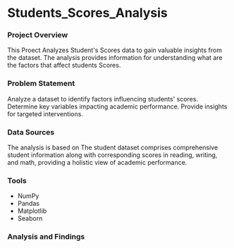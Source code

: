 # Students_Scores_Analysis

### Project Overview
This Proect Analyzes Student's Scores data to gain valuable insights from the dataset. The analysis provides information for understanding what are the factors that affect students Scores.

### Problem Statement
Analyze a dataset to identify factors influencing students' scores. Determine key variables impacting academic performance. Provide insights for targeted interventions.

### Data Sources
The analysis is based on The student dataset comprises comprehensive student information along with corresponding scores in reading, writing, and math, providing a holistic view of academic performance.

### Tools 
- NumPy
- Pandas
- Matplotlib
- Seaborn

### Analysis and Findings
